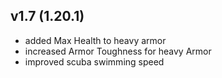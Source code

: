 ## v1.7 (1.20.1)
- added Max Health to heavy armor
- increased Armor Toughness for heavy Armor
- improved scuba swimming speed